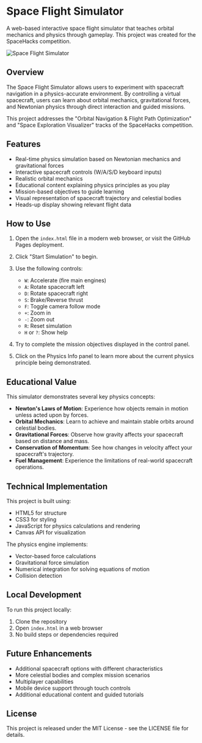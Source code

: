 # Space Flight Simulator

A web-based interactive space flight simulator that teaches orbital mechanics and physics through gameplay. This project was created for the SpaceHacks competition.

![Space Flight Simulator](https://via.placeholder.com/800x400?text=Space+Flight+Simulator)

## Overview

The Space Flight Simulator allows users to experiment with spacecraft navigation in a physics-accurate environment. By controlling a virtual spacecraft, users can learn about orbital mechanics, gravitational forces, and Newtonian physics through direct interaction and guided missions.

This project addresses the "Orbital Navigation & Flight Path Optimization" and "Space Exploration Visualizer" tracks of the SpaceHacks competition.

## Features

- Real-time physics simulation based on Newtonian mechanics and gravitational forces
- Interactive spacecraft controls (W/A/S/D keyboard inputs)
- Realistic orbital mechanics
- Educational content explaining physics principles as you play
- Mission-based objectives to guide learning
- Visual representation of spacecraft trajectory and celestial bodies
- Heads-up display showing relevant flight data

## How to Use

1. Open the `index.html` file in a modern web browser, or visit the GitHub Pages deployment.
2. Click "Start Simulation" to begin.
3. Use the following controls:
   - `W`: Accelerate (fire main engines)
   - `A`: Rotate spacecraft left
   - `D`: Rotate spacecraft right
   - `S`: Brake/Reverse thrust
   - `F`: Toggle camera follow mode
   - `+`: Zoom in
   - `-`: Zoom out
   - `R`: Reset simulation
   - `H` or `?`: Show help

4. Try to complete the mission objectives displayed in the control panel.
5. Click on the Physics Info panel to learn more about the current physics principle being demonstrated.

## Educational Value

This simulator demonstrates several key physics concepts:

- **Newton's Laws of Motion**: Experience how objects remain in motion unless acted upon by forces.
- **Orbital Mechanics**: Learn to achieve and maintain stable orbits around celestial bodies.
- **Gravitational Forces**: Observe how gravity affects your spacecraft based on distance and mass.
- **Conservation of Momentum**: See how changes in velocity affect your spacecraft's trajectory.
- **Fuel Management**: Experience the limitations of real-world spacecraft operations.

## Technical Implementation

This project is built using:
- HTML5 for structure
- CSS3 for styling
- JavaScript for physics calculations and rendering
- Canvas API for visualization

The physics engine implements:
- Vector-based force calculations
- Gravitational force simulation
- Numerical integration for solving equations of motion
- Collision detection

## Local Development

To run this project locally:

1. Clone the repository
2. Open `index.html` in a web browser
3. No build steps or dependencies required

## Future Enhancements

- Additional spacecraft options with different characteristics
- More celestial bodies and complex mission scenarios
- Multiplayer capabilities
- Mobile device support through touch controls
- Additional educational content and guided tutorials

## License

This project is released under the MIT License - see the LICENSE file for details. 